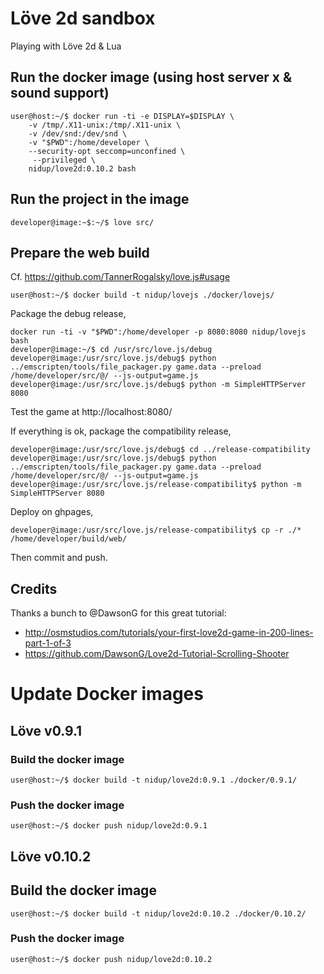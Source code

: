 # Löve 2d sandbox

Playing with Löve 2d & Lua

## Run the docker image (using host server x & sound support)

```
user@host:~/$ docker run -ti -e DISPLAY=$DISPLAY \
    -v /tmp/.X11-unix:/tmp/.X11-unix \
    -v /dev/snd:/dev/snd \
    -v "$PWD":/home/developer \
    --security-opt seccomp=unconfined \
     --privileged \
    nidup/love2d:0.10.2 bash
```

## Run the project in the image

```
developer@image:~$:~/$ love src/
```

## Prepare the web build

Cf. https://github.com/TannerRogalsky/love.js#usage

```
user@host:~/$ docker build -t nidup/lovejs ./docker/lovejs/
```

Package the debug release,

```
docker run -ti -v "$PWD":/home/developer -p 8080:8080 nidup/lovejs bash
developer@image:~/$ cd /usr/src/love.js/debug
developer@image:/usr/src/love.js/debug$ python ../emscripten/tools/file_packager.py game.data --preload /home/developer/src/@/ --js-output=game.js
developer@image:/usr/src/love.js/debug$ python -m SimpleHTTPServer 8080
```

Test the game at http://localhost:8080/

If everything is ok, package the compatibility release,

```
developer@image:/usr/src/love.js/debug$ cd ../release-compatibility
developer@image:/usr/src/love.js/debug$ python ../emscripten/tools/file_packager.py game.data --preload /home/developer/src/@/ --js-output=game.js
developer@image:/usr/src/love.js/release-compatibility$ python -m SimpleHTTPServer 8080
```

Deploy on ghpages,

```
developer@image:/usr/src/love.js/release-compatibility$ cp -r ./* /home/developer/build/web/
```

Then commit and push.

## Credits

Thanks a bunch to @DawsonG for this great tutorial:
 - http://osmstudios.com/tutorials/your-first-love2d-game-in-200-lines-part-1-of-3
 - https://github.com/DawsonG/Love2d-Tutorial-Scrolling-Shooter

# Update Docker images

## Löve v0.9.1

### Build the docker image

```
user@host:~/$ docker build -t nidup/love2d:0.9.1 ./docker/0.9.1/
```

### Push the docker image

```
user@host:~/$ docker push nidup/love2d:0.9.1
```

## Löve v0.10.2

## Build the docker image

```
user@host:~/$ docker build -t nidup/love2d:0.10.2 ./docker/0.10.2/
```

### Push the docker image

```
user@host:~/$ docker push nidup/love2d:0.10.2
```
